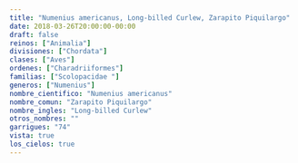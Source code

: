 ```yaml
---
title: "Numenius americanus, Long-billed Curlew, Zarapito Piquilargo"
date: 2018-03-26T20:00:00-00:00
draft: false
reinos: ["Animalia"]
divisiones: ["Chordata"]
clases: ["Aves"]
ordenes: ["Charadriiformes"]
familias: ["Scolopacidae "]
generos: ["Numenius"]
nombre_cientifico: "Numenius americanus"
nombre_comun: "Zarapito Piquilargo"
nombre_ingles: "Long-billed Curlew"
otros_nombres: ""
garrigues: "74"
vista: true
los_cielos: true
---
```

